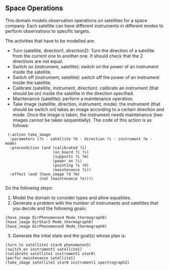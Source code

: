 ## Space Operations 

This domain models observation operations on satellites for a space company. Each satellite can have different instruments in different modes to perform observations to specific targets. 

The activities that have to be modelled are:

 - Turn (satellite, direction1, direction2): Turn the direction of a satellite from the current one to another one. It should check that the 2 directions are not equal.
 - Switch on (instrument, satellite): switch on the power of an instrument inside the satellite.
 - Switch off (instrument, satellite): switch off the power of an instrument  inside the satellite.
 - Calibrate (satellite, instrument, direction): calibrate an instrument (that should be on) inside the satellite in the direction specified.
 -  Maintenance (satellite): perform a maintenance operation.
 - Take image (satellite, direction, instrument, mode): the instrument (that should be switch on) takes an image according to a certain direction and mode. Once the image is taken, the instrument needs maintenance (two images cannot be taken sequentially). The code of this action is as follows:

 ```
  (:action take_image
   :parameters (?s - satellite ?d - direction ?i - instrument ?m - mode)
   :precondition (and (calibrated ?i)
                      (on_board ?i ?s)
                      (supports ?i ?m)
                      (power_on ?i)
                      (pointing ?s ?d)
                      (maintenance ?s))
   :effect (and (have_image ?d ?m) 
                (not (maintenance ?s))))
```

Do the following steps:

 1. Model the domain to consider types and allow equalities. 
 2. Generate a problem with the number of instruments and  satellites that you decide and the following goals:
 ```
(have_image DirPhenomenon4 Mode_thermograph0)
(have_image DirStar5 Mode_thermograph0)
(have_image DirPhenomenon6 Mode_thermograph0)
```
 3. Generate the intial state and the goal(s) whose plan is:
 ```
(turn_to satellite1 star0 phenomenon3)
(switch_on instrument1 satellite1)
(calibrate satellite1 instrument1 star0)
(perfor_maintenance satellite1)
(take_image satellite1 star0 instrument1 spectrograph2)
```
